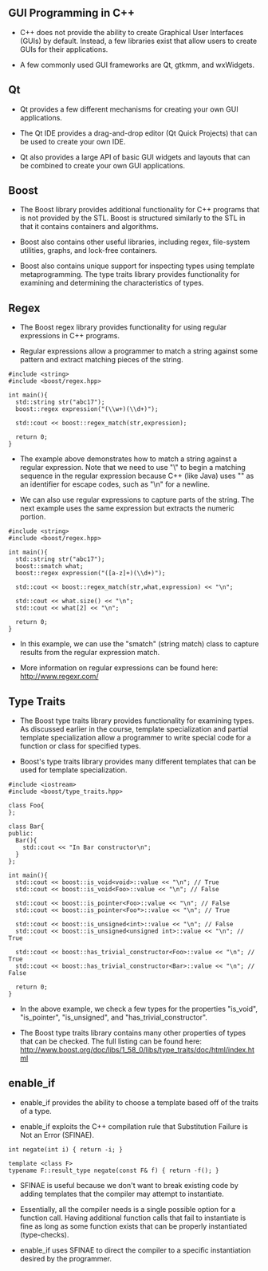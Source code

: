 GUI Programming in C++
-----------

* C++ does not provide the ability to create Graphical User
  Interfaces (GUIs) by default.  Instead, a few libraries
  exist that allow users to create GUIs for their applications.

* A few commonly used GUI frameworks are Qt, gtkmm, and wxWidgets.

Qt
-----------

* Qt provides a few different mechanisms for creating your own GUI 
  applications.

* The Qt IDE provides a drag-and-drop editor (Qt Quick Projects) that 
  can be used to create your own IDE.

* Qt also provides a large API of basic GUI widgets and layouts that
  can be combined to create your own GUI applications.

Boost
-----------

* The Boost library provides additional functionality for C++ programs
  that is not provided by the STL.  Boost is structured similarly to 
  the STL in that it contains containers and algorithms.

* Boost also contains other useful libraries, including regex, file-system
  utilities, graphs, and lock-free containers.

* Boost also contains unique support for inspecting types using template 
  metaprogramming.  The type traits library provides functionality 
  for examining and determining the characteristics of types.

Regex
-----------

* The Boost regex library provides functionality for using regular expressions
  in C++ programs.

* Regular expressions allow a programmer to match a string against some 
  pattern and extract matching pieces of the string.

```
#include <string>
#include <boost/regex.hpp>

int main(){
  std::string str("abc17");
  boost::regex expression("(\\w+)(\\d+)");

  std::cout << boost::regex_match(str,expression);

  return 0;
}
```

* The example above demonstrates how to match a string against a regular expression.
  Note that we need to use "\\" to begin a matching sequence in the regular expression
  because C++ (like Java) uses "\" as an identifier for escape codes, such as "\n" 
  for a newline.

* We can also use regular expressions to capture parts of the string.  The next
  example uses the same expression but extracts the numeric portion.

```
#include <string>
#include <boost/regex.hpp>

int main(){
  std::string str("abc17");
  boost::smatch what;
  boost::regex expression("([a-z]+)(\\d+)");

  std::cout << boost::regex_match(str,what,expression) << "\n";

  std::cout << what.size() << "\n";
  std::cout << what[2] << "\n";

  return 0;
}
```

* In this example, we can use the "smatch" (string match) 
  class to capture results from the regular expression match.

* More information on regular expressions can be found here:
  http://www.regexr.com/

Type Traits
-----------

* The Boost type traits library provides functionality for 
  examining types.  As discussed earlier in the course, template
  specialization and partial template specialization allow a 
  programmer to write special code for a function or class for
  specified types.

* Boost's type traits library provides many different templates
  that can be used for template specialization.

```
#include <iostream>
#include <boost/type_traits.hpp>

class Foo{
};

class Bar{
public:
  Bar(){
    std::cout << "In Bar constructor\n";
  }
};

int main(){
  std::cout << boost::is_void<void>::value << "\n"; // True
  std::cout << boost::is_void<Foo>::value << "\n"; // False

  std::cout << boost::is_pointer<Foo>::value << "\n"; // False
  std::cout << boost::is_pointer<Foo*>::value << "\n"; // True

  std::cout << boost::is_unsigned<int>::value << "\n"; // False
  std::cout << boost::is_unsigned<unsigned int>::value << "\n"; // True

  std::cout << boost::has_trivial_constructor<Foo>::value << "\n"; // True
  std::cout << boost::has_trivial_constructor<Bar>::value << "\n"; // False

  return 0;
}
```

* In the above example, we check a few types for the properties "is_void", 
  "is_pointer", "is_unsigned", and "has_trivial_constructor".

* The Boost type traits library contains many other properties of types 
  that can be checked.  The full listing can be found here:
  http://www.boost.org/doc/libs/1_58_0/libs/type_traits/doc/html/index.html

enable_if
-----------

* enable_if provides the ability to choose a template based off of 
  the traits of a type.

* enable_if exploits the C++ compilation rule that Substitution 
  Failure is Not an Error (SFINAE).

```
int negate(int i) { return -i; }

template <class F>
typename F::result_type negate(const F& f) { return -f(); }
```

* SFINAE is useful because we don't want to break existing code
  by adding templates that the compiler may attempt to instantiate.

* Essentially, all the compiler needs is a single possible option 
  for a function call.  Having additional function calls that 
  fail to instantiate is fine as long as some function exists that 
  can be properly instantiated (type-checks).

* enable_if uses SFINAE to direct the compiler to a specific instantiation
  desired by the programmer.


